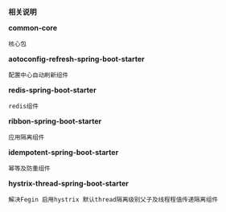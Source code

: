 **相关说明**

**common-core**

    核心包
**aotoconfig-refresh-spring-boot-starter**

    配置中心自动刷新组件
**redis-spring-boot-starter**

    redis组件
**ribbon-spring-boot-starter**

    应用隔离组件

**idempotent-spring-boot-starter**

    幂等及防重组件
    
**hystrix-thread-spring-boot-starter**

    解决Fegin 启用hystrix 默认thread隔离级别父子及线程程值传递隔离组件
